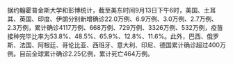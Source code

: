 据约翰霍普金斯大学和彭博统计，截至美东时间9月13日下午6时，美国、土耳其、英国、印度、伊朗分别新增确诊22.0万例、6.9万例、3.0万例、2.7万例、2.3万例，累计确诊4117万例、668万例、729万例、3326万例、532万例，疫苗接种完毕比率为53.8%、48.5%、65.9%、12.8%、11.6%。此外，巴西、俄罗斯、法国、阿根廷、哥伦比亚、西班牙、意大利、印尼、德国累计确诊超过400万例。目前全球累计确诊2.25亿例，累计死亡464万例。